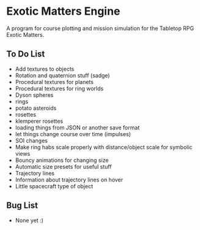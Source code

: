 # Exotic Matters Engine

A program for course plotting and mission simulation for the Tabletop RPG Exotic Matters.

## To Do List

* Add textures to objects
* Rotation and quaternion stuff (sadge)
* Procedural textures for planets
* Procedural textures for ring worlds
* Dyson spheres
* rings
* potato asteroids
* rosettes
* klemperer rosettes
* loading things from JSON or another save format
* let things change course over time (impulses)
* SOI changes
* Make ring habs scale properly with distance/object scale for symbolic views
* Bouncy animations for changing size
* Automatic size presets for useful stuff
* Trajectory lines
* Information about trajectory lines on hover
* Little spacecraft type of object

## Bug List

* None yet :)
